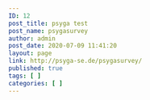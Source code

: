 ```yaml
---
ID: 12
post_title: psyga test
post_name: psygasurvey
author: admin
post_date: 2020-07-09 11:41:20
layout: page
link: http://psyga-se.de/psygasurvey/
published: true
tags: [ ]
categories: [ ]
---
```

<!-- wp:wpforms/form-selector {"formId":"11","displayTitle":true,"displayDesc":true} /-->